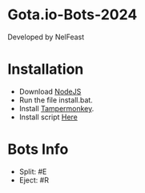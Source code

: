 # Gota.io-Bots-2024
Developed by NelFeast

# Installation
  - Download <a href="https://nodejs.org/" target="_blank">NodeJS</a>
  - Run the file install.bat.
  - Install <a href="https://chromewebstore.google.com/detail/tampermonkey/dhdgffkkebhmkfjojejmpbldmpobfkfo?hl=en&pli=1" target="_blank">Tampermonkey</a>.
  - Install script <a href="#" target="_blank">Here</a>

# Bots Info
  - Split: #E
  - Eject: #R
